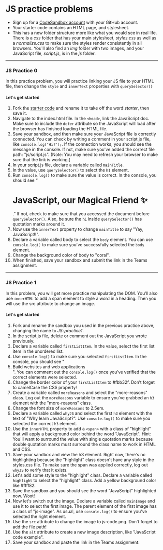 # JS practice problems

- Sign up for a <a href="https://codesandbox.io/signin" target="blank">CodeSandbox account</a> with your GitHub account.
- Your starter code contains an HTML page, and stylesheet.
- This has a new folder structure more like what you would see in real life. There is a *css* folder that has your main stylesheet, *styles.css* as well as a *normalize.css* to make sure the styles render consistently in all browsers. You'll also find an *img* folder with two images, and your JavaScript file, *script.js*, is in the *js* folder.

---

### JS Practice 0  
In this practice problem, you will practice linking your JS file to your HTML file, then change the `style` and `innerText` properties with `querySelector()`


#### Let's get started  
1. Fork the <a href="https://codesandbox.io/s/js-practice0-starter-cghl8" target="blank">starter code</a> and rename it to take off the word *starter*, then save it.
2. Navigate to the index.html file. In the `<head>`, link the JavaScript doc. Make sure to include the `defer` attribute so the JavaScript will load after the browser has finished loading the HTML file.
3. Save your sandbox, and then make sure your JavaScript file is correctly connected. You can check by writing a comment in your script.js file, like `console.log("Hi!");`. If the connection works, you should see the message in the console. If not, make sure you've added the correct file path: "js/script.js". (Note: You may need to refresh your browser to make sure that the link is working.)
4. In your script.js file, declare a variable called `mainTitle`.
5. In the value, use `querySelector()` to select the `h1` element.
5. Run `console.log()` to make sure the value is correct. In the console, you should see “<h1>JavaScript, our Magical Friend ✨ </h1>.” If not, check to make sure that you accessed the document before `querySelector()`. Also, be sure the `h1` inside `querySelector()` has quotation marks around it.
6. Now use the `innerText` property to change `mainTitle` to say "Yay, JavaScript!!".
7. Declare a variable called body to select the `body` element. You can use `console.log()` to make sure you've successfully selected the `body` element.
8. Change the background color of body to "coral".
10. When finished, save your sandbox and submit the link in the Teams assignment.

---

### JS Practice 1  
In this problem, you will get more practice manipulating the DOM. You'll also use `innerHTML` to add a span element to style a word in a heading. Then you will use the src attribute to change an image.

#### Let's get started  
1. Fork and rename the sandbox you used in the previous practice above, changing the name to *JS-practice1*.
2. In the script.js file, delete or comment out the JavaScript you wrote previously.
3. Declare a variable called `firstListItem`. In the value, select the first list item in the unordered list.
4. Use `console.log()` to make sure you selected `firstListItem`. In the console, you should see "<li>Build websites and web applications</li>". You can comment out the `console.log()` once you've verified that the correct elements were selected.
5. Change the border color of your `firstListItem` to #fbb32f. Don’t forget to camelCase the CSS property!
6. Create a variable called `moreReasons` and select the "more-reasons" class. Log out the `moreReasons` variable to ensure you’ve grabbed an `h3` element with the "more-reasons" class.
7. Change the font size of `moreReasons` to 2.5em.
8. Declare a variable called `whyJS` and select the first `h3` element with the text of "Why learn JavaScript?". Use `console.log()` to make sure you selected the correct `h3` element.
9. Use the `innerHTML` property to add a `<span>` with a class of "highlight" that will apply a background color behind the word "JavaScript". Hint: You'll want to surround the value with single quotation marks because double quotation marks must surround the class name to work in HTML and CSS.
10. Save your sandbox and view the h3 element. Right now, there's no highlighting because the "highlight" class doesn't have any style in the styles.css file. To make sure the span was applied correctly, log out `whyJS` to verify that it exists.
11. Let's add some style to the "highlight" class. Declare a variable called `highlight` to select the "highlight" class. Add a yellow background color like #ffff82.
12. Save the sandbox and you should see the word "JavaScript" highlighted now. Woot!
13. Now let's switch out the image. Declare a variable called `mainImage` and use it to select the first image. The parent element of the first image has a class of "js-image". As usual, use `console.log()` to ensure you've selected the right element.
14. Use the `src` attribute to change the image to js-code.png. Don't forget to add the file path!
15. Use the `alt` attribute to create a new image description, like "JavaScript code example".
16. Save your sandbox and paste the link in the Teams assignment.